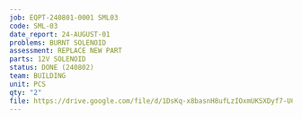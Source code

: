 ```yaml
---
job: EQPT-240801-0001 SML03
code: SML-03
date_report: 24-AUGUST-01
problems: BURNT SOLENOID
assessment: REPLACE NEW PART
parts: 12V SOLENOID
status: DONE (240802)
team: BUILDING
unit: PCS
qty: "2"
file: https://drive.google.com/file/d/1DsKq-x8basnH8ufLzIOxmUKSXDyf7-UC/view?usp=sharing
---
```

